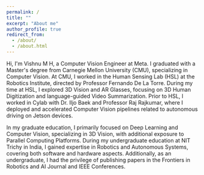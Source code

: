 ```yaml
---
permalink: /
title: ""
excerpt: "About me"
author_profile: true
redirect_from: 
  - /about/
  - /about.html
---
```


Hi, I'm Vishnu M H, a Computer Vision Engineer at Meta. I graduated with a Master's degree from Carnegie Mellon University (CMU), specializing in Computer Vision. At CMU, I worked in the Human Sensing Lab (HSL) at the Robotics Institute, directed by Professor Fernando De La Torre. During my time at HSL, I explored 3D Vision and AR Glasses, focusing on 3D Human Digitization and language-guided Video Summarization. Prior to HSL, I worked in Cylab with Dr. Iljo Baek and Professor Raj Rajkumar, where I deployed and accelerated Computer Vision pipelines related to autonomous driving on Jetson devices.

In my graduate education, I primarily focused on Deep Learning and Computer Vision, specializing in 3D Vision, with additional exposure to Parallel Computing Platforms. During my undergraduate education at NIT Trichy in India, I gained expertise in Robotics and Autonomous Systems, covering both software and hardware aspects. Additionally, as an undergraduate, I had the privilege of publishing papers in the Frontiers in Robotics and AI Journal and IEEE Conferences.

